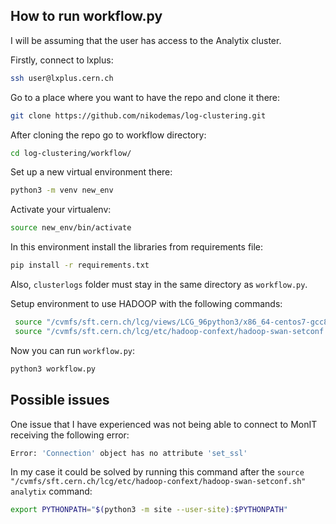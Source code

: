## How to run workflow.py

I will be assuming that the user has access to the Analytix cluster.

Firstly, connect to lxplus:
```bash
ssh user@lxplus.cern.ch
```
Go to a place where you want to have the repo and clone it there:
```bash
git clone https://github.com/nikodemas/log-clustering.git
```

After cloning the repo go to workflow directory:
```bash
cd log-clustering/workflow/
```

Set up a new virtual environment there:
```bash
python3 -m venv new_env
```

Activate your virtualenv:
```bash
source new_env/bin/activate
```

In this environment install the libraries from requirements file:
```bash
pip install -r requirements.txt
```

Also, `clusterlogs` folder must stay in the same directory as `workflow.py`.

Setup environment to use HADOOP with the following commands:
```bash
 source "/cvmfs/sft.cern.ch/lcg/views/LCG_96python3/x86_64-centos7-gcc8-opt/setup.sh"
 source "/cvmfs/sft.cern.ch/lcg/etc/hadoop-confext/hadoop-swan-setconf.sh" analytix
```

Now you can run `workflow.py`:
```bash
python3 workflow.py
```

## Possible issues

One issue that I have experienced was not being able to connect to MonIT receiving the following error:
```bash
Error: 'Connection' object has no attribute 'set_ssl'
```
In my case it could be solved by running this command after the `source "/cvmfs/sft.cern.ch/lcg/etc/hadoop-confext/hadoop-swan-setconf.sh" analytix` command:
```bash
export PYTHONPATH="$(python3 -m site --user-site):$PYTHONPATH"
```
